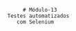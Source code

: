                                        # Módulo-13
                                  Testes automatizados 
                                     com Selenium
